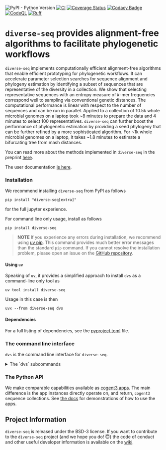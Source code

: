 ![PyPI - Python Version](https://img.shields.io/pypi/pyversions/diverse-seq)
[![CI](https://github.com/HuttleyLab/DiverseSeq/actions/workflows/ci.yml/badge.svg)](https://github.com/HuttleyLab/DiverseSeq/actions/workflows/ci.yml)
[![Coverage Status](https://coveralls.io/repos/github/HuttleyLab/DiverseSeq/badge.svg?branch=main)](https://coveralls.io/github/HuttleyLab/DiverseSeq?branch=main)
[![Codacy Badge](https://app.codacy.com/project/badge/Grade/ef3010ea162f47a2a5a44e0f3f6ed1f0)](https://app.codacy.com/gh/HuttleyLab/DiverseSeq/dashboard?utm_source=gh&utm_medium=referral&utm_content=&utm_campaign=Badge_grade)
[![CodeQL](https://github.com/HuttleyLab/DiverseSeq/actions/workflows/codeql.yml/badge.svg)](https://github.com/HuttleyLab/DiverseSeq/actions/workflows/codeql.yml)
[![Ruff](https://img.shields.io/endpoint?url=https://raw.githubusercontent.com/astral-sh/ruff/main/assets/badge/v2.json)](https://github.com/astral-sh/ruff)

# `diverse-seq` provides alignment-free algorithms to facilitate phylogenetic workflows

`diverse-seq` implements computationally efficient alignment-free algorithms that enable efficient prototyping for phylogenetic workflows. It can accelerate parameter selection searches for sequence alignment and phylogeny estimation by identifying a subset of sequences that are representative of the diversity in a collection. We show that selecting representative sequences with an entropy measure of *k*-mer frequencies correspond well to sampling via conventional genetic distances. The computational performance is linear with respect to the number of sequences and can be run in parallel. Applied to a collection of 10.5k whole microbial genomes on a laptop took ~8 minutes to prepare the data and 4 minutes to select 100 representatives. `diverse-seq` can further boost the performance of phylogenetic estimation by providing a seed phylogeny that can be further refined by a more sophisticated algorithm. For ~1k whole microbial genomes on a laptop, it takes ~1.8 minutes to estimate a bifurcating tree from mash distances.

You can read more about the methods implemented in `diverse-seq` in the preprint [here](https://biorxiv.org/cgi/content/short/2024.11.10.622877v1).

The user documentation [is here](https://diverse-seq.readthedocs.io).

### Installation

We recommend installing `diverse-seq` from PyPI as follows

```
pip install "diverse-seq[extra]"
```

for the full jupyter experience.

For command line only usage, install as follows

```
pip install diverse-seq
```

> **NOTE**
> If you experience any errors during installation, we recommend using [uv pip](https://docs.astral.sh/uv/). This command provides much better error messages than the standard `pip` command. If you cannot resolve the installation problem, please open an issue on the [GitHub repository](https://github.com/HuttleyLab/DiverseSeq/issues).

#### Using `uv`

Speaking of `uv`, it provides a simplified approach to install `dvs` as a command-line only tool as

```
uv tool install diverse-seq
```

Usage in this case is then

```
uvx --from diverse-seq dvs
```

#### Dependencies

For a full listing of dependencies, see the [pyproject.toml](./pyproject.toml) file.

### The command line interface

`dvs` is the command line interface for `diverse-seq`.

<details>
    <summary>The `dvs` subcommands</summary>

<!-- [[[cog
import cog
from diverse_seq.cli import main
from click.testing import CliRunner
runner = CliRunner()
result = runner.invoke(main, [])
help = result.output.replace("Usage: main", "Usage: dvs")
cog.out(
    "```\n{}\n```".format(help)
)
]]] -->
```
Usage: dvs [OPTIONS] COMMAND [ARGS]...

  dvs -- alignment free detection of the most diverse sequences using JSD

Options:
  --version  Show the version and exit.
  --help     Show this message and exit.

Commands:
  demo-data  Export a demo sequence file
  prep       Writes processed sequences to a <HDF5 file>.dvseqs.
  max        Identify the seqs that maximise average delta JSD
  nmost      Identify n seqs that maximise average delta JSD
  ctree      Quickly compute a cluster tree based on kmers for a collection...

```
<!-- [[[end]]] -->

</details>

### The Python API

We make comparable capabilities available as [cogent3 apps](https://cogent3.org/doc/app/index.html). The main difference is the app instances directly operate on, and return, `cogent3` sequence collections. See [the docs](https://diverse-seq.readthedocs.io/en/latest/apps/) for demonstrations of how to use the apps.

## Project Information 

`diverse-seq` is released under the BSD-3 license. If you want to contribute to the `diverse-seq` project (and we hope you do! :innocent:) the code of conduct and other useful developer information is available on the [wiki](https://github.com/HuttleyLab/DiverseSeq/wiki).